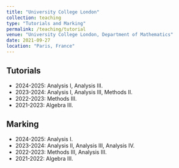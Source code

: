 ```yaml
---
title: "University College London"
collection: teaching
type: "Tutorials and Marking"
permalink: /teaching/tutorial
venue: "University College London, Department of Mathematics"
date: 2021-09-27
location: "Paris, France"
---
```


## Tutorials

- 2024-2025: Analysis I, Analysis III.
- 2023-2024: Analysis I, Analysis III, Methods II.
- 2022-2023: Methods III.
- 2021-2023: Algebra III.

## Marking

- 2024-2025: Analysis I.
- 2023-2024: Analysis II, Analysis III, Analysis IV.
- 2022-2023: Methods III, Analysis III.
- 2021-2022: Algebra III.
